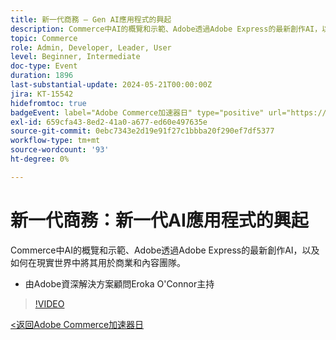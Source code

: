 ```yaml
---
title: 新一代商務 — Gen AI應用程式的興起
description: Commerce中AI的概覽和示範、Adobe透過Adobe Express的最新創作AI，以及如何在現實世界中將其用於商業和內容團隊。
topic: Commerce
role: Admin, Developer, Leader, User
level: Beginner, Intermediate
doc-type: Event
duration: 1896
last-substantial-update: 2024-05-21T00:00:00Z
jira: KT-15542
hidefromtoc: true
badgeEvent: label="Adobe Commerce加速器日" type="positive" url="https://experienceleague.adobe.com/zh-hant/docs/events/apac-commerce-recordings/2024/overview"
exl-id: 659cfa43-8ed2-41a0-a677-ed60e497635e
source-git-commit: 0ebc7343e2d19e91f27c1bbba20f290ef7df5377
workflow-type: tm+mt
source-wordcount: '93'
ht-degree: 0%

---
```


# 新一代商務：新一代AI應用程式的興起

Commerce中AI的概覽和示範、Adobe透過Adobe Express的最新創作AI，以及如何在現實世界中將其用於商業和內容團隊。

+ 由Adobe資深解決方案顧問Eroka O&#39;Connor主持

>[!VIDEO](https://video.tv.adobe.com/v/3429269/?learn=on)

[&lt;返回Adobe Commerce加速器日](./overview.md)
